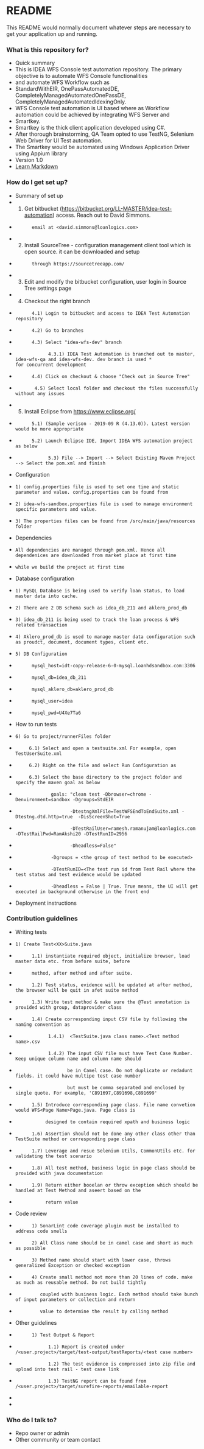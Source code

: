 # README #

This README would normally document whatever steps are necessary to get your application up and running.

### What is this repository for? ###

* Quick summary
* This is IDEA WFS Console test automation repository. The primary objective is to automate WFS Console functionalities
* and automate WFS Workflow such as 
* StandardWithEIR, OnePassAutomatedDE, CompletelyManagedAutomatedOnePassDE, CompletelyManagedAutomatedIdexingOnly.
* WFS Console test automation is UI based where as Workflow automation could be achieved by integrating WFS Server and
* Smartkey. 
* Smartkey is the thick client application developed using C#. 
* After thorough brainstorming, QA Team opted to use TestNG, Selenium Web Driver for UI Test automation. 
* The Smartkey would be automated using Windows Application Driver using Appium library
* Version 1.0
* [Learn Markdown](https://bitbucket.org/tutorials/markdowndemo)

### How do I get set up? ###

* Summary of set up
*    1) Get bitbucket (https://bitbucket.org/LL-MASTER/idea-test-automation) access. Reach out to David Simmons.
*           email at <david.simmons@loanlogics.com>
*    2) Install SourceTree - configuration management client tool which is open source. it can be downloaded and setup
*           through https://sourcetreeapp.com/
*    3) Edit and modify the bitbucket configuration, user login in Source Tree settings page
*    4) Checkout the right branch
*			4.1) Login to bitbucket and access to IDEA Test Automation repository
*			4.2) Go to branches 
*           4.3) Select "idea-wfs-dev" branch 
*                 4.3.1) IDEA Test Automation is branched out to master, idea-wfs-qa and idea-wfs-dev. dev branch is used *                        for concurrent development
*			4.4) Click on checkout & choose "Check out in Source Tree"
*            4.5) Select local folder and checkout the files successfully without any issues
*    5) Install Eclipse from https://www.eclipse.org/ 
*			5.1) (Sample verison - 2019-09 R (4.13.0)). Latest version would be more appropriate
*           5.2) Launch Eclipse IDE, Import IDEA WFS automation project as below
*                 5.3) File --> Import --> Select Existing Maven Project --> Select the pom.xml and finish
* Configuration
*	  1) config.properties file is used to set one time and static parameter and value. config.properties can be found from
*     2) idea-wfs-sandbox.properties file is used to manage environment specific parameters and value. 
*     3) The properties files can be found from /src/main/java/resources folder
* Dependencies
*     All dependencies are managed through pom.xml. Hence all dependenices are downloaded from market place at first time
*     while we build the project at first time
* Database configuration
*     1) MySQL Database is being used to verify loan status, to load master data into cache. 
*     2) There are 2 DB schema such as idea_db_211 and aklero_prod_db
*     3) idea_db_211 is being used to track the loan process & WFS related transaction
*     4) Aklero_prod_db is used to manage master data configuration such as proudct, document, document types, client etc.
*	  5) DB Configuration
*			mysql_host=idt-copy-release-6-0-mysql.loanhdsandbox.com:3306
*           mysql_db=idea_db_211
*           mysql_aklero_db=aklero_prod_db
*           mysql_user=idea
*           mysql_pwd=U4Xe7Ta6
* How to run tests
*     6) Go to project/runnerFiles folder
*          6.1) Select and open a testsuite.xml For example, open TestUserSuite.xml
*          6.2) Right on the file and select Run Configuration as
*          6.3) Select the base directory to the project folder and specify the maven goal as below
*                  goals: "clean test -Dbrowser=chrome -Denvironment=sandbox -Dgroups=StdEIR 
*                         -DtestngXmlFile=TestWFSEndToEndSuite.xml -Dtestng.dtd.http=true  -DisScreenShot=True
*                         -DTestRailUser=ramesh.ramanujam@loanlogics.com -DTestRailPwd=RamAkshi20 -DTestRunID=2956
*                         -Dheadless=False"
*                  -Dgroups = <the group of test method to be executed>
*                  -DTestRunID=<The test run id from Test Rail where the test status and test evidence would be updated
*                  -Dheadless = False | True. True means, the UI will get executed in background otherwise in the front end
* Deployment instructions

### Contribution guidelines ###

* Writing tests
*     1) Create Test<XX>Suite.java
*           1.1) instantiate required object, initialize browser, load master data etc. from before suite, before
*           method, after method and after suite. 
*           1.2) Test status, evidence will be updated at after method, the browser will be quit in afet suite method
*           1.3) Write test method & make sure the @Test annotation is provided with group, dataprovider class
*           1.4) Create corresponding input CSV file by following the naming convention as 
*                 1.4.1)  <TestSuite.java class name>.<Test method name>.csv
*                 1.4.2) The input CSV file must have Test Case Number. Keep unique column name and column name should 
*                        be in Camel case. Do not duplicate or redadunt fields. it could have multipe test case number 
*                        but must be comma separated and enclosed by single quote. For example, 'C891697,C891698,C891699'
*           1.5) Introduce corresponding page class. File name convetion would WFS<Page Name>Page.java. Page class is
*                designed to contain required xpath and business logic
*           1.6) Assertion should not be done any other class other than TestSuite method or corresponding page class
*           1.7) Leverage and resue Selenium Utils, CommonUtils etc. for validating the test scenario
*           1.8) All test method, business logic in page class should be provided with java documentation
*           1.9) Return either booelan or throw exception which should be handled at Test Method and aseert based on the
*                return value
* Code review
*           1) SonarLint code coverage plugin must be installed to address code smells
*           2) All Class name should be in camel case and short as much as possible 
*           3) Method name should start with lower case, throws generalized Exception or checked exception
*           4) Create small method not more than 20 lines of code. make as much as reusable method. Do not build tightly
*              coupled with business logic. Each method should take bunch of input parameters or collection and return
*              value to determine the result by calling method
* Other guidelines
* 			1) Test Output & Report
*                 1.1) Report is created under /<user.project>/target/test-output/testReports/<test case number>
*                 1.2) The test evidence is compressed into zip file and upload into test rail - test case link
*                 1.3) TestNG report can be found from /<user.project>/target/surefire-reports/emailable-report
*                 
*           

### Who do I talk to? ###

* Repo owner or admin
* Other community or team contact